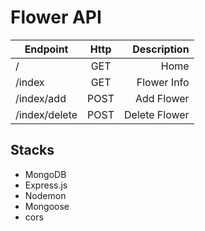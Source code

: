 # Flower API 

| Endpoint           | Http          | Description  |
| -------------      |:-------------:| ------------:|
| /                  | GET           | Home         |
| /index             | GET           | Flower Info  |
| /index/add         | POST          | Add Flower   |
| /index/delete      | POST          | Delete Flower|


## Stacks
- MongoDB
- Express.js
- Nodemon
- Mongoose
- cors
